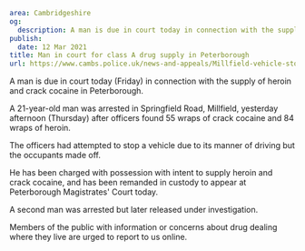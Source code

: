 ```yaml
area: Cambridgeshire
og:
  description: A man is due in court today in connection with the supply of heroin and crack cocaine in Peterborough.
publish:
  date: 12 Mar 2021
title: Man in court for class A drug supply in Peterborough
url: https://www.cambs.police.uk/news-and-appeals/Millfield-vehicle-stop-charges
```

A man is due in court today (Friday) in connection with the supply of heroin and crack cocaine in Peterborough.

A 21-year-old man was arrested in Springfield Road, Millfield, yesterday afternoon (Thursday) after officers found 55 wraps of crack cocaine and 84 wraps of heroin.

The officers had attempted to stop a vehicle due to its manner of driving but the occupants made off.

He has been charged with possession with intent to supply heroin and crack cocaine, and has been remanded in custody to appear at Peterborough Magistrates' Court today.

A second man was arrested but later released under investigation.

Members of the public with information or concerns about drug dealing where they live are urged to report to us online.
